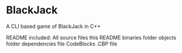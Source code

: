 # BlackJack
A CLI based game of BlackJack in C++ 

README
included:
All source files
this README
binaries folder
objects folder
dependencies file
CodeBlocks .CBP file

